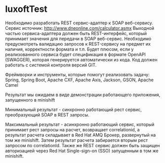 # luxoftTest
Необходимо разработать REST сервис-адаптер к SOAP веб-сервису.
Сервис источник: http://www.dneonline.com/calculator.asmx
Выходной частью сервиса-адаптера должен быть REST-интерфейс, который принимает значения для передачи в SOAP веб-сервис.
Необходимо предусмотреть валидацию запросов к REST-сервису на предмет их наличия, корректности формата и т.п.
Будет плюсом, если у реализованного сервиса будет спецификация в формате OpenAPI (SWAGGER), которая генерируется автоматически из кода.
Код должен работать с системой контроля версий GIT.

Фреймворки и инструменты, которые помогут реализовать задачу:
Spring, Spring Boot, Apache CXF, Apache Axis, Jackson, GSON, Apache Camel

Результат мы ожидаем в виде демонстрации работающего приложения, запущенного в minishift

Минимальный результат - синхронно работающий рест сервис, преобразующий SOAP в REST запросы.

Максимальный результат - асинхронно работающий сервис, который принимает рест запросы на расчет, возвращает correlationid, а результат расчета складывает в
Red Hat AMQ Брокер, развернутый на том же minishift. Затем результат расчета забирается вторым рест запросом по correlationId.
Также же REST сервис должен быть защищен авторизацией через Red Hat Single-sign-on (SSO) запущенным в том же minishift.
